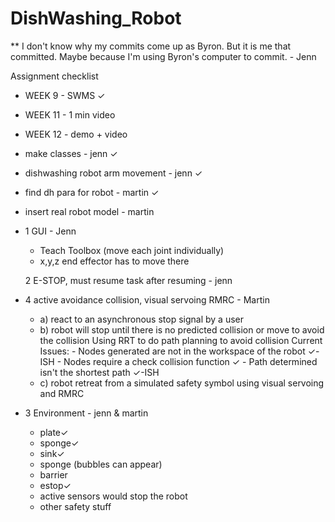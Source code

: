 # DishWashing_Robot

** I don't know why my commits come up as Byron. But it is me that committed. Maybe because I'm using Byron's computer to commit. - Jenn


Assignment checklist

- WEEK 9 - SWMS ✓
- WEEK 11 - 1 min video
- WEEK 12 - demo + video

- make classes - jenn ✓
- dishwashing robot arm movement - jenn ✓
- find dh para for robot - martin ✓
- insert real robot model - martin

- 1 GUI - Jenn
  - Teach Toolbox (move each joint individually)
  - x,y,z end effector has to move there
  
  2 E-STOP, must resume task after resuming - jenn

- 4 active avoidance collision, visual servoing RMRC - Martin
  - a) react to an asynchronous stop signal by a user
  - b) robot will stop until there is no predicted collision or move to avoid the collision
       Using RRT to do path planning to avoid collision
        Current Issues:
            - Nodes generated are not in the workspace of the robot ✓-ISH
            - Nodes require a check collision function ✓
            - Path determined isn't the shortest path ✓-ISH
  - c) robot retreat from a simulated safety symbol using visual servoing and RMRC
  
- 3 Environment - jenn & martin
  - plate✓
  - sponge✓
  - sink✓
  - sponge (bubbles can appear)
  - barrier
  - estop✓
  - active sensors would stop the robot
  - other safety stuff
